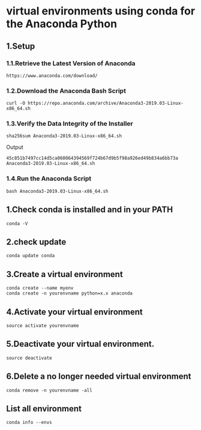 # virtual environments using conda for the Anaconda Python 

## 1.Setup

### 1.1.Retrieve the Latest Version of Anaconda

    https://www.anaconda.com/download/

### 1.2.Download the Anaconda Bash Script

    curl -O https://repo.anaconda.com/archive/Anaconda3-2019.03-Linux-x86_64.sh

### 1.3.Verify the Data Integrity of the Installer

    sha256sum Anaconda3-2019.03-Linux-x86_64.sh

Output

    45c851b7497cc14d5ca060064394569f724b67d9b5f98a926ed49b834a6bb73a  Anaconda3-2019.03-Linux-x86_64.sh

### 1.4.Run the Anaconda Script

    bash Anaconda3-2019.03-Linux-x86_64.sh



## 1.Check conda is installed and in your PATH

```command
conda -V
```

## 2.check update

```command
conda update conda
```

## 3.Create a virtual environment

```command
conda create --name myenv
conda create -n yourenvname python=x.x anaconda
```

## 4.Activate your virtual environment

```command
source activate yourenvname
```

## 5.Deactivate your virtual environment.

```command
source deactivate
```

## 6.Delete a no longer needed virtual environment

```command
conda remove -n yourenvname -all
```

## List all environment

```command
conda info --envs
```

